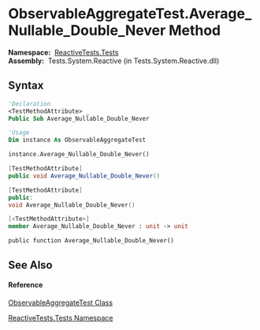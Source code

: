 # ObservableAggregateTest.Average\_Nullable\_Double\_Never Method

**Namespace:**  [ReactiveTests.Tests](ReactiveTests.Tests\ReactiveTests.Tests.md)  
**Assembly:**  Tests.System.Reactive (in Tests.System.Reactive.dll)

## Syntax

```vb
'Declaration
<TestMethodAttribute> _
Public Sub Average_Nullable_Double_Never
```

```vb
'Usage
Dim instance As ObservableAggregateTest

instance.Average_Nullable_Double_Never()
```

```csharp
[TestMethodAttribute]
public void Average_Nullable_Double_Never()
```

```c++
[TestMethodAttribute]
public:
void Average_Nullable_Double_Never()
```

```fsharp
[<TestMethodAttribute>]
member Average_Nullable_Double_Never : unit -> unit 
```

```jscript
public function Average_Nullable_Double_Never()
```

## See Also

#### Reference

[ObservableAggregateTest Class](ObservableAggregateTest\ObservableAggregateTest.md)

[ReactiveTests.Tests Namespace](ReactiveTests.Tests\ReactiveTests.Tests.md)




